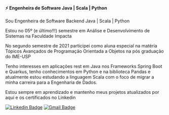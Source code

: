 #### ⚡ Engenheira de Software Java | Scala | Python

Sou Engenheira de Software Backend Java | Scala | Python

Estou no 05º (e último!!!) semestre em Análise e Desenvolvimento de Sistemas na Faculdade Impacta

No segundo semestre de 2021 participei como aluna especial na matéria Tópicos Avançados de Programação Orientada a Objetos na pós graduação do IME-USP

Tenho interesses em aplicações rest em Java nos Frameworks Spring Boot e Quarkus, tenho conhecimentos em Python e na biblioteca Pandas e atualmente estou estudando a linguagem Scala com o foco de migrar a minha carreira para a Engenharia de Dados.

Estou sempre em aprendizado e mantenho meus projetos atualizados por aqui e os certificados no Linkedin

[![Linkedin Badge](https://img.shields.io/badge/-linkedIn-blue?style=flat-square&logo=Linkedin&logoColor=white&link=https://www.linkedin.com/in/tanejasaksham/)](https://www.linkedin.com/in/carolaraujodev/)      [![Gmail Badge](https://img.shields.io/badge/-gmail-c14438?style=flat-square&logo=Gmail&logoColor=white&link=mailto:ola.lorenarabelo@gmail.com)](mailto:carolaraujodev@gmail.com)

